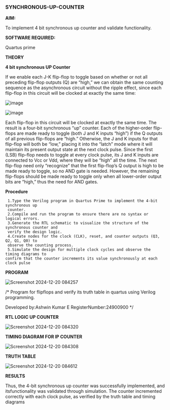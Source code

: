 ### SYNCHRONOUS-UP-COUNTER

**AIM:**

To implement 4 bit synchronous up counter and validate functionality.

**SOFTWARE REQUIRED:**

Quartus prime

**THEORY**

**4 bit synchronous UP Counter**

If we enable each J-K flip-flop to toggle based on whether or not all preceding flip-flop outputs (Q) are “high,” we can obtain the same counting sequence as the asynchronous circuit without the ripple effect, since each flip-flop in this circuit will be clocked at exactly the same time:

![image](https://github.com/naavaneetha/SYNCHRONOUS-UP-COUNTER/assets/154305477/d5db3fa0-e413-404c-b80e-b2f39d82e7e8)


![image](https://github.com/naavaneetha/SYNCHRONOUS-UP-COUNTER/assets/154305477/52cb61eb-d04b-442d-810c-31185a68410b)

Each flip-flop in this circuit will be clocked at exactly the same time.
The result is a four-bit synchronous “up” counter. Each of the higher-order flip-flops are made ready to toggle (both J and K inputs “high”) if the Q outputs of all previous flip-flops are “high.”
Otherwise, the J and K inputs for that flip-flop will both be “low,” placing it into the “latch” mode where it will maintain its present output state at the next clock pulse.
Since the first (LSB) flip-flop needs to toggle at every clock pulse, its J and K inputs are connected to Vcc or Vdd, where they will be “high” all the time.
The next flip-flop need only “recognize” that the first flip-flop’s Q output is high to be made ready to toggle, so no AND gate is needed.
However, the remaining flip-flops should be made ready to toggle only when all lower-order output bits are “high,” thus the need for AND gates.

**Procedure**
```
 1.Type the Verilog program in Quartus Prime to implement the 4-bit synchronous up
 counter.
 2.Compile and run the program to ensure there are no syntax or logical errors.
 3.Generate the RTL schematic to visualize the structure of the synchronous counter and
 verify the design logic.
 4.Create nodes for the clock (CLK), reset, and counter outputs (Q3, Q2, Q1, Q0) to
 observe the counting process.
 5.Simulate the design for multiple clock cycles and observe the timing diagrams to
confirm that the counter increments its value synchronously at each clock pulse 
```

**PROGRAM**

![Screenshot 2024-12-20 084257](https://github.com/user-attachments/assets/6a64ccaa-119f-4df7-ae6d-43ecd5538e81)

/* Program for flipflops and verify its truth table in quartus using Verilog programming. 

Developed by:Ashwin Kumar E RegisterNumber:24900900
*/

**RTL LOGIC UP COUNTER**

![Screenshot 2024-12-20 084320](https://github.com/user-attachments/assets/6be79209-dda0-4ee2-aad0-e09371c95187)


**TIMING DIAGRAM FOR IP COUNTER**

![Screenshot 2024-12-20 084308](https://github.com/user-attachments/assets/6e38ee22-1ebc-44cd-9e6d-587bcceaeded)

**TRUTH TABLE**

![Screenshot 2024-12-20 084612](https://github.com/user-attachments/assets/aca6b18d-4ba6-49bb-9716-dbe70a70fbed)


**RESULTS**

 Thus, the 4-bit synchronous up counter was successfully implemented, and itsfunctionality was validated through simulation. The counter incremented correctly with
 each clock pulse, as verified by the truth table and timing diagrams
